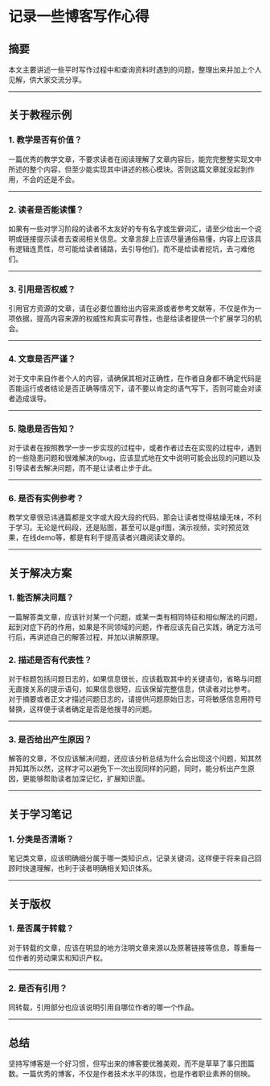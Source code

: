 # 记录一些博客写作心得

## 摘要
本文主要讲述一些平时写作过程中和查询资料时遇到的问题，整理出来并加上个人见解，供大家交流分享。

---
## 关于教程示例

### 1. 教学是否有价值？
一篇优秀的教学文章，不要求读者在阅读理解了文章内容后，能完完整整实现文中所述的整个内容，但至少能实现其中讲述的核心模块。否则这篇文章就没起到作用，不会的还是不会。

---
### 2. 读者是否能读懂？
如果有一些对学习阶段的读者不太友好的专有名字或生僻词汇，请至少给出一个说明或链接提示读者去查阅相关信息。文章言辞上应该尽量通俗易懂，内容上应该具有逻辑连贯性，尽可能给读者铺路，去引导他们，而不是给读者挖坑，去刁难他们。

---
### 3. 引用是否权威？
引用官方资源的文章，请在必要位置给出内容来源或者参考文献等，不仅是作为一项依据，提高内容来源的权威性和真实可靠性，也是给读者提供一个扩展学习的机会。

---
### 4. 文章是否严谨？
对于文中来自作者个人的内容，请确保其相对正确性，在作者自身都不确定代码是否能运行或者结论是否正确等情况下，请不要以肯定的语气写下，否则可能会对读者造成误导。

---
### 5. 隐患是否告知？
对于读者在按照教学一步一步实现的过程中，或者作者过去在实现的过程中，遇到的一些隐患问题和很难解决的bug，应该显式地在文中说明可能会出现的问题以及引导读者去解决问题，而不是让读者止步于此。

---
### 6. 是否有实例参考？
教学文章很忌讳通篇都是文字或大段大段的代码，那会让读者觉得枯燥无味，不利于学习。无论是代码段，还是贴图，甚至可以是gif图，演示视频，实时预览效果，在线demo等，都是有利于提高读者兴趣阅读文章的。

---
## 关于解决方案

### 1. 能否解决问题？
一篇解答类文章，应该针对某一个问题，或某一类有相同特征和相似解法的问题，起到对症下药的作用，如果是不同领域的问题，作者应该先自己实践，确定方法可行后，再讲述自己的解答过程，并加以讲解原理。

### 2. 描述是否有代表性？
对于标题包括问题日志的，如果信息很长，应该截取其中的关键语句，省略与问题无直接关系的提示语句，如果信息很短，应该保留完整信息，供读者对比参考。
对于摘要或者正文才描述问题日志的，请提供问题原始日志，可将敏感信息用符号替换，这样便于读者确定是否是他搜寻的问题。

---
### 3. 是否给出产生原因？
解答的文章，不仅应该解决问题，还应该分析总结为什么会出现这个问题，知其然并知其所以然，这样才可以避免下一次出现同样的问题，同时，能分析出产生原因，更能够帮助读者加深记忆，扩展知识面。

---
## 关于学习笔记

### 1. 分类是否清晰？
笔记类文章，应该明确细分属于哪一类知识点，记录关键词，这样便于将来自己回顾时快速理解，也利于读者明确相关知识体系。

---
## 关于版权

### 1. 是否属于转载？
对于转载的文章，应该在明显的地方注明文章来源以及原著链接等信息，尊重每一位作者的劳动果实和知识产权。

---
### 2. 是否有引用？
同转载，引用部分也应该说明引用自哪位作者的哪一个作品。

---
## 总结
坚持写博客是一个好习惯，但写出来的博客要优雅美观，而不是草草了事只图篇数。一篇优秀的博客，不仅是作者技术水平的体现，也是作者职业素养的侧映。
